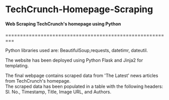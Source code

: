 # TechCrunch-Homepage-Scraping
<h4> Web Scraping TechCrunch's homepage using Python </h4>
========================================================= <br>

<p> Python libraries used are: BeautifulSoup,requests, datetimr, dateutil. </p>
<p> The website has been deployed using Python Flask and Jinja2 for templating. </p>

The final webpage contains scraped data from 'The Latest' news articles from TechCrunch's homepage.  <br>
The scraped data has been populated in a table with the following headers: <br>
Sl. No., Timestamp, Title, Image URL, and Authors.
